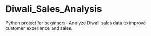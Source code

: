 # Diwali_Sales_Analysis
Python project for beginners- Analyze Diwali sales data to improve customer experience and sales.
